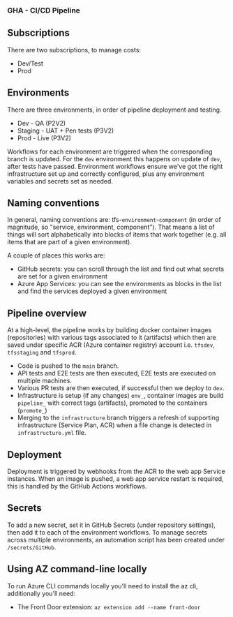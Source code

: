### GHA - CI/CD Pipeline

## Subscriptions
There are two subscriptions, to manage costs:

 * Dev/Test
 * Prod

## Environments
There are three environments, in order of pipeline deployment and testing.

 * Dev - QA (P2V2)
 * Staging - UAT + Pen tests (P3V2)
 * Prod - Live (P3V2)

Workflows for each environment are triggered when the corresponding branch is updated.
For the `dev` environment this happens on update of `dev`, after tests have passed.
Environment workflows ensure we've got the right infrastructure set up and correctly configured, plus any environment variables and secrets set as needed.

## Naming conventions
In general, naming conventions are: tfs-`environment`-`component` (in order of magnitude, so "service, environment, component").
That means a list of things will sort alphabetically into blocks of items that work together (e.g. all items that are part of a given environment).

A couple of places this works are:
 * GitHub secrets: you can scroll through the list and find out what secrets are set for a given environment
 * Azure App Services: you can see the environments as blocks in the list and find the services deployed a given environment

## Pipeline overview
At a high-level, the pipeline works by building docker container images (repositories) with various tags associated to it (artifacts)
which then are saved under specific ACR (Azure container registry) account i.e. `tfsdev`, `tfsstaging` and `tfsprod`.

 * Code is pushed to the `main` branch.
 * API tests and E2E tests are then executed, E2E tests are executed on multiple machines.
 * Various PR tests are then executed, if successful then we deploy to `dev`.
 * Infrastructure is setup (if any changes) `env_`, container images are build `pipeline_` with correct tags (artifacts), promoted to the containers (`promote_`)
 * Merging to the `infrastructure` branch triggers a refresh of supporting infrastructure (Service Plan, ACR) when a file change is detected in `infrastructure.yml` file.

## Deployment
Deployment is triggered by webhooks from the ACR to the web app Service instances.
When an image is pushed, a web app service restart is required, this is handled by the GitHub Actions workflows.

## Secrets
To add a new secret, set it in GitHub Secrets (under repository settings), then add it to each of the environment workflows.
To manage secrets across multiple environments, an automation script has been created under `/secrets/GitHub`.

## Using AZ command-line locally
To run Azure CLI commands locally you'll need to install the az cli, additionally you'll need:
 * The Front Door extension: `az extension add --name front-door`